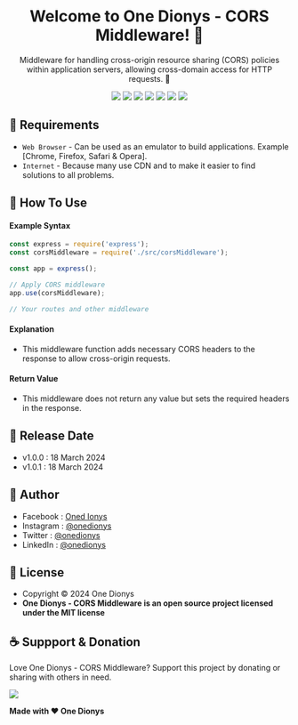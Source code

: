 <h1 align="center">Welcome to One Dionys - CORS Middleware! 👋 </h1>

<p align="center">Middleware for handling cross-origin resource sharing (CORS) policies within application servers, allowing cross-domain access for HTTP requests. 💖 </p>

<p align="center">
<img src="https://img.shields.io/github/contributors/onedionys/onedionys-cors-middleware?style=flat-square">
<img src="https://img.shields.io/github/issues/onedionys/onedionys-cors-middleware?style=flat-square">
<img src="https://img.shields.io/github/stars/onedionys/onedionys-cors-middleware?style=flat-square"> 
<img src="https://img.shields.io/github/forks/onedionys/onedionys-cors-middleware?style=flat-square">
<img src="https://img.shields.io/github/last-commit/onedionys/onedionys-cors-middleware.svg?style=flat-square">
<img src="https://img.shields.io/github/languages/code-size/onedionys/onedionys-cors-middleware?style=flat-square">
<img src="https://img.shields.io/github/license/onedionys/onedionys-cors-middleware?style=flat-square">
</p>

## 💾 Requirements

* `Web Browser` - Can be used as an emulator to build applications. Example [Chrome, Firefox, Safari & Opera].
* `Internet` - Because many use CDN and to make it easier to find solutions to all problems.

## 🎯 How To Use

#### Example Syntax

```javascript
const express = require('express');
const corsMiddleware = require('./src/corsMiddleware');

const app = express();

// Apply CORS middleware
app.use(corsMiddleware);

// Your routes and other middleware
```

#### Explanation

* This middleware function adds necessary CORS headers to the response to allow cross-origin requests.

#### Return Value

* This middleware does not return any value but sets the required headers in the response.

## 📆 Release Date

* v1.0.0 : 18 March 2024
* v1.0.1 : 18 March 2024

## 🧑 Author

* Facebook : <a href="https://www.facebook.com/theonedionys"> Oned Ionys</a>
* Instagram : <a href="https://www.instagram.com/onedionys/"> @onedionys</a>
* Twitter : <a href="https://twitter.com/onedionys"> @onedionys</a>
* LinkedIn :  <a href="https://www.linkedin.com/in/onedionys/"> @onedionys</a>

## 📝 License

* Copyright © 2024 One Dionys
* **One Dionys - CORS Middleware is an open source project licensed under the MIT license**

## ☕️ Suppport & Donation

Love One Dionys - CORS Middleware? Support this project by donating or sharing with others in need.

<a href="https://www.buymeacoffee.com/onedionys"><img src="https://img.shields.io/badge/Buy_Me_A_Coffee-FFDD00?style=for-the-badge&logo=buy-me-a-coffee&logoColor=black"/> </a>

**Made with ❤️ One Dionys**
